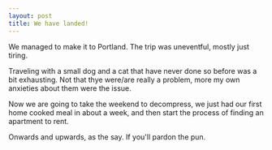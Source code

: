 ```yaml
---
layout: post
title: We have landed!
---
```


We managed to make it to Portland. The trip was uneventful, mostly just tiring. 

Traveling with a small dog and a cat that have never done so before was a bit exhausting. Not that thye were/are really a problem, more my own anxieties about them were the issue. 

Now we are going to take the weekend to decompress, we just had our first home cooked meal in about a week, and then start the process of finding an apartment to rent. 

Onwards and upwards, as the say. If you'll pardon the pun.